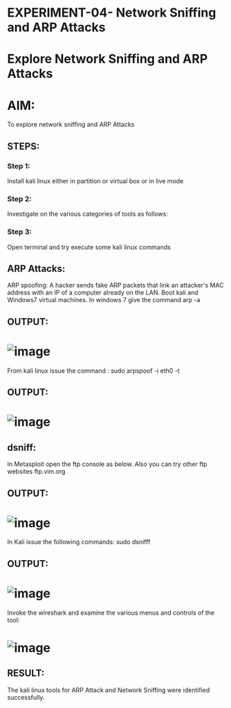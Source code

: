# EXPERIMENT-04- Network Sniffing and ARP Attacks
# Explore Network Sniffing and ARP Attacks

# AIM:

To explore network sniffing and ARP Attacks

## STEPS:

### Step 1:

Install kali linux either in partition or virtual box or in live mode

### Step 2:

Investigate on the various categories of tools as follows:


### Step 3:
Open terminal and try execute some kali linux commands

## ARP Attacks:  
ARP spoofing: A hacker sends fake ARP packets that link an attacker's MAC address with an IP of a computer already on the LAN. 
Boot kali and Windows7 virtual machines.
In windows 7 give the command arp -a
## OUTPUT:
# ![image](https://github.com/Roselineb/ARP-Attack-and-Network-Sniffing/assets/128909895/5ade3192-293a-436d-942b-f785fa335cee)


From kali linux issue the command :
sudo arpspoof -i eth0 -t <target system> <gateway>
## OUTPUT:

# ![image](https://github.com/Roselineb/ARP-Attack-and-Network-Sniffing/assets/128909895/b6105e25-f9a8-4d28-9464-c910b87049f0)

## dsniff:

In Metasploit open the ftp console as below. Also you can try other ftp websites ftp.vim.org
## OUTPUT:
# ![image](https://github.com/Roselineb/ARP-Attack-and-Network-Sniffing/assets/128909895/c426f3cc-47e2-4631-aaae-ba1244ff9633)


In Kali issue the following commands:
sudo dsnifff
## OUTPUT:
# ![image](https://github.com/Roselineb/ARP-Attack-and-Network-Sniffing/assets/128909895/8123604d-0355-4114-8e7c-52728d5d08ef)

Invoke the wireshark and examine the various menus  and controls of the tool:
# ![image](https://github.com/Roselineb/ARP-Attack-and-Network-Sniffing/assets/128909895/6e4f849a-9c76-4376-b777-0a9defbe64ba)


## RESULT:
The kali linux tools for ARP Attack and Network Sniffing were identified successfully.
